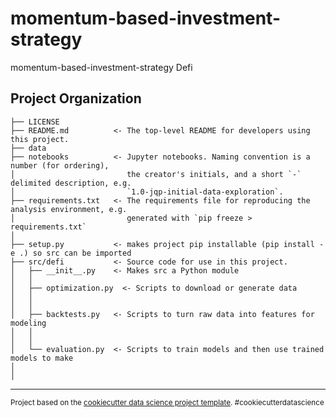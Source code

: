 momentum-based-investment-strategy
==============================

momentum-based-investment-strategy Defi

Project Organization
------------

    ├── LICENSE
    ├── README.md          <- The top-level README for developers using this project.
    ├── data    
    ├── notebooks          <- Jupyter notebooks. Naming convention is a number (for ordering),
    │                         the creator's initials, and a short `-` delimited description, e.g.
    │                         `1.0-jqp-initial-data-exploration`.
    ├── requirements.txt   <- The requirements file for reproducing the analysis environment, e.g.
    │                         generated with `pip freeze > requirements.txt`
    │
    ├── setup.py           <- makes project pip installable (pip install -e .) so src can be imported
    ├── src/defi           <- Source code for use in this project.
    │   ├── __init__.py    <- Makes src a Python module
    │   │
    │   ├── optimization.py  <- Scripts to download or generate data
    │   │   
    │   │
    │   ├── backtests.py   <- Scripts to turn raw data into features for modeling
    │   │ 
    │   │
    │   └── evaluation.py  <- Scripts to train models and then use trained models to make
    │   
    │   



--------

<p><small>Project based on the <a target="_blank" href="https://drivendata.github.io/cookiecutter-data-science/">cookiecutter data science project template</a>. #cookiecutterdatascience</small></p>
